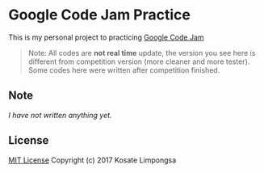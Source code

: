 # Google Code Jam Practice

This is my personal project to practicing [Google Code Jam](https://code.google.com/codejam/)

> Note: All codes are **not real time** update, the version you see here is different from competition version (more cleaner and more tester). Some codes here were written after competition finished.

## Note

_I have not written anything yet._

## License

[MIT License](LICENSE) Copyright (c) 2017 Kosate Limpongsa